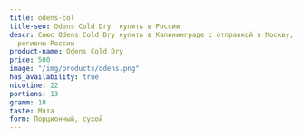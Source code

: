 ```yaml
---
title: odens-col
title-seo: Odens Cold Dry  купить в России
descr: Снюс Odens Cold Dry купить в Калининграде с отправкой в Москву, СПБ и другие
  регионы России
product-name: Odens Cold Dry
price: 500
image: "/img/products/odens.png"
has_availability: true
nicotine: 22
portions: 13
gramm: 10
taste: Мята
form: Порционный, сухой
---
```


